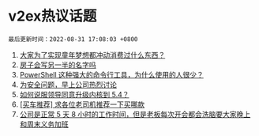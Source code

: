 # v2ex热议话题

`最后更新时间：2022-08-31 17:08:03 +0800`

1. [大家为了实现童年梦想都冲动消费过什么东西？](https://www.v2ex.com/t/876627)
1. [房子会写另一半的名字吗](https://www.v2ex.com/t/876628)
1. [PowerShell 这种强大的命令行工具，为什么使用的人很少？](https://www.v2ex.com/t/876580)
1. [为安全问题，早上公司热烈讨论](https://www.v2ex.com/t/876693)
1. [如何说服领导同意升级内核到 5.4？](https://www.v2ex.com/t/876571)
1. [[买车推荐] 求各位老司机推荐一下买哪款](https://www.v2ex.com/t/876521)
1. [公司是正常 5 天 8 小时的工作时间，但是老板每次开会都会洗脑要大家晚上和周末义务加班](https://www.v2ex.com/t/876619)


